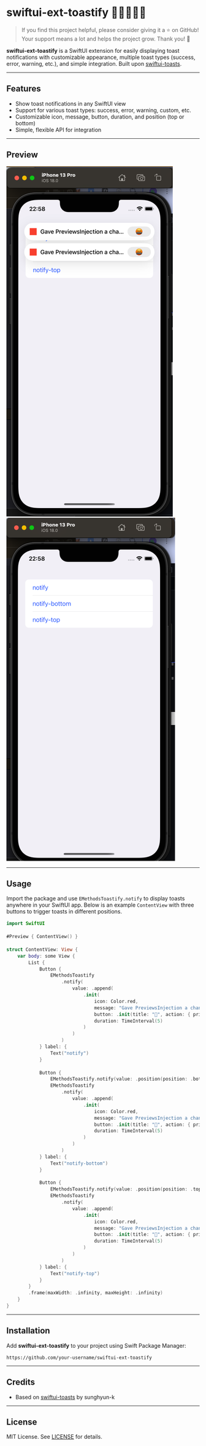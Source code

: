# swiftui-ext-toastify 🌟🌟🌟🌟🌟

> If you find this project helpful, please consider giving it a ⭐ on GitHub! Your support means a lot and helps the project grow. Thank you! 🌟

**swiftui-ext-toastify** is a SwiftUI extension for easily displaying toast notifications with customizable appearance, multiple toast types (success, error, warning, etc.), and simple integration. Built upon [swiftui-toasts](https://github.dev/sunghyun-k/swiftui-toasts).

---

## Features

- Show toast notifications in any SwiftUI view
- Support for various toast types: success, error, warning, custom, etc.
- Customizable icon, message, button, duration, and position (top or bottom)
- Simple, flexible API for integration

---

## Preview

![Preview 1](Screenshot0.png)
![Preview 2](screenCap.png)

---

## Usage

Import the package and use `EMethodsToastify.notify` to display toasts anywhere in your SwiftUI app. Below is an example `ContentView` with three buttons to trigger toasts in different positions.

```swift
import SwiftUI

#Preview { ContentView() }

struct ContentView: View {
    var body: some View {
        List {
            Button {
                EMethodsToastify
                    .notify(
                        value: .append(
                            .init(
                                icon: Color.red,
                                message: "Gave PreviewsInjection a chance to run and it returned, continuing with debug dylib",
                                button: .init(title: "🤬", action: { print("@give") }),
                                duration: TimeInterval(5)
                            )
                        )
                    )
            } label: {
                Text("notify")
            }
            
            Button {
                EMethodsToastify.notify(value: .position(position: .bottom))
                EMethodsToastify
                    .notify(
                        value: .append(
                            .init(
                                icon: Color.red,
                                message: "Gave PreviewsInjection a chance to run and it returned, continuing with debug dylib",
                                button: .init(title: "🤬", action: { print("@give") }),
                                duration: TimeInterval(5)
                            )
                        )
                    )
            } label: {
                Text("notify-bottom")
            }
            
            Button {
                EMethodsToastify.notify(value: .position(position: .top))
                EMethodsToastify
                    .notify(
                        value: .append(
                            .init(
                                icon: Color.red,
                                message: "Gave PreviewsInjection a chance to run and it returned, continuing with debug dylib",
                                button: .init(title: "🤬", action: { print("@give") }),
                                duration: TimeInterval(5)
                            )
                        )
                    )
            } label: {
                Text("notify-top")
            }
        }
        .frame(maxWidth: .infinity, maxHeight: .infinity)
    }
}
```

---

## Installation

Add **swiftui-ext-toastify** to your project using Swift Package Manager:

```
https://github.com/your-username/swiftui-ext-toastify
```

---

## Credits

- Based on [swiftui-toasts](https://github.dev/sunghyun-k/swiftui-toasts) by sunghyun-k

---

## License

MIT License. See [LICENSE](LICENSE) for details.
